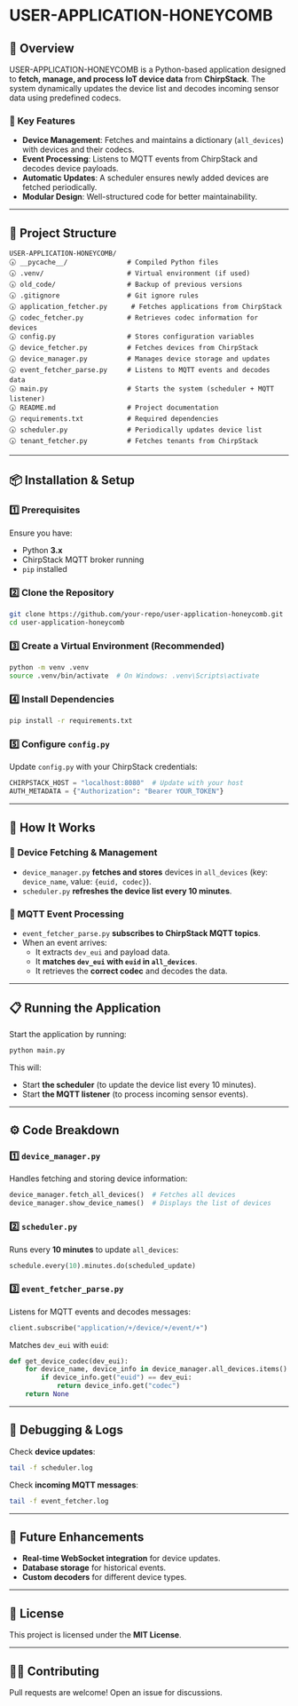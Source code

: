 # USER-APPLICATION-HONEYCOMB

## 📌 Overview
USER-APPLICATION-HONEYCOMB is a Python-based application designed to **fetch, manage, and process IoT device data** from **ChirpStack**. The system dynamically updates the device list and decodes incoming sensor data using predefined codecs.  

### **🚀 Key Features**
- **Device Management**: Fetches and maintains a dictionary (`all_devices`) with devices and their codecs.
- **Event Processing**: Listens to MQTT events from ChirpStack and decodes device payloads.
- **Automatic Updates**: A scheduler ensures newly added devices are fetched periodically.
- **Modular Design**: Well-structured code for better maintainability.

---

## **📂 Project Structure**
```
USER-APPLICATION-HONEYCOMB/
🕠 __pycache__/               # Compiled Python files
🕠 .venv/                     # Virtual environment (if used)
🕠 old_code/                  # Backup of previous versions
🕠 .gitignore                 # Git ignore rules
🕠 application_fetcher.py      # Fetches applications from ChirpStack
🕠 codec_fetcher.py           # Retrieves codec information for devices
🕠 config.py                  # Stores configuration variables
🕠 device_fetcher.py          # Fetches devices from ChirpStack
🕠 device_manager.py          # Manages device storage and updates
🕠 event_fetcher_parse.py     # Listens to MQTT events and decodes data
🕠 main.py                    # Starts the system (scheduler + MQTT listener)
🕠 README.md                  # Project documentation
🕠 requirements.txt           # Required dependencies
🕠 scheduler.py               # Periodically updates device list
🕠 tenant_fetcher.py          # Fetches tenants from ChirpStack
```

---

## **📦 Installation & Setup**
### **1️⃣ Prerequisites**
Ensure you have:
- Python **3.x**
- ChirpStack MQTT broker running
- `pip` installed

### **2️⃣ Clone the Repository**
```sh
git clone https://github.com/your-repo/user-application-honeycomb.git
cd user-application-honeycomb
```

### **3️⃣ Create a Virtual Environment (Recommended)**
```sh
python -m venv .venv
source .venv/bin/activate  # On Windows: .venv\Scripts\activate
```

### **4️⃣ Install Dependencies**
```sh
pip install -r requirements.txt
```

### **5️⃣ Configure `config.py`**
Update `config.py` with your ChirpStack credentials:
```python
CHIRPSTACK_HOST = "localhost:8080"  # Update with your host
AUTH_METADATA = {"Authorization": "Bearer YOUR_TOKEN"}
```

---

## **🚀 How It Works**
### **🔹 Device Fetching & Management**
- `device_manager.py` **fetches and stores** devices in `all_devices` (key: `device_name`, value: `{euid, codec}`).
- `scheduler.py` **refreshes the device list every 10 minutes**.

### **🔹 MQTT Event Processing**
- `event_fetcher_parse.py` **subscribes to ChirpStack MQTT topics**.
- When an event arrives:
  - It extracts `dev_eui` and payload data.
  - It **matches `dev_eui` with `euid` in `all_devices`**.
  - It retrieves the **correct codec** and decodes the data.

---

## **📋 Running the Application**
Start the application by running:
```sh
python main.py
```
This will:
- Start **the scheduler** (to update the device list every 10 minutes).
- Start **the MQTT listener** (to process incoming sensor events).

---

## **⚙️ Code Breakdown**
### **1️⃣ `device_manager.py`**
Handles fetching and storing device information:
```python
device_manager.fetch_all_devices()  # Fetches all devices
device_manager.show_device_names()  # Displays the list of devices
```

### **2️⃣ `scheduler.py`**
Runs every **10 minutes** to update `all_devices`:
```python
schedule.every(10).minutes.do(scheduled_update)
```

### **3️⃣ `event_fetcher_parse.py`**
Listens for MQTT events and decodes messages:
```python
client.subscribe("application/+/device/+/event/+")
```
Matches `dev_eui` with `euid`:
```python
def get_device_codec(dev_eui):
    for device_name, device_info in device_manager.all_devices.items():
        if device_info.get("euid") == dev_eui:
            return device_info.get("codec")
    return None
```

---

## **🔧 Debugging & Logs**
Check **device updates**:
```sh
tail -f scheduler.log
```
Check **incoming MQTT messages**:
```sh
tail -f event_fetcher.log
```

---

## **📌 Future Enhancements**
- **Real-time WebSocket integration** for device updates.
- **Database storage** for historical events.
- **Custom decoders** for different device types.

---

## **📝 License**
This project is licensed under the **MIT License**.

---

## **👨‍💻 Contributing**
Pull requests are welcome! Open an issue for discussions.
```



